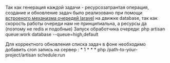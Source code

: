 Так как генерация каждой задачи - ресурсозатрантая операция, создание и обновление задач было реализовано при помощи <a href="https://laravel.com/docs/5.5/queues">встроеного механизма очередей laravel</a> на движке database, так как скорость работы очереди нам не принципиальна, а ресурсы да (поэтому не redis и подобные) 
Запуск обработчика очереди: php artisan queue:work database --queue=high,default

Для корректного обновления списка задач в фоне необходимо добавить cron запись на сервер
: * 1 * * * php /path-to-your-project/artisan schedule:run 

